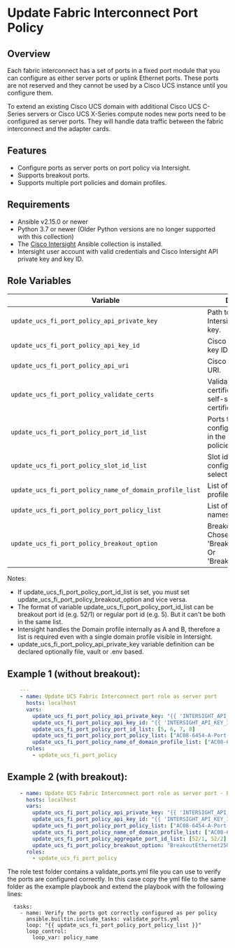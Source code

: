 # Update Fabric Interconnect Port Policy

## Overview

Each fabric interconnect has a set of ports in a fixed port module that you can configure as either server ports or uplink Ethernet ports. These ports are not reserved and they cannot be used by a Cisco UCS instance until you configure them. 

To extend an existing Cisco UCS domain with additional Cisco UCS C-Series servers or Cisco UCS X-Series compute nodes new ports need to be configured as server ports. They will handle data traffic between the fabric interconnect and the adapter cards.

## Features

- Configure ports as server ports on port policy via Intersight.
- Supports breakout ports.
- Supports multiple port policies and domain profiles.

## Requirements

* Ansible v2.15.0 or newer
* Python 3.7 or newer (Older Python versions are no longer supported with this collection)
* The [Cisco Intersight](https://docs.ansible.com/ansible/latest/collections/cisco/intersight/index.html) Ansible collection is installed.
* Intersight user account with valid credentials and Cisco Intersight API private key and key ID.

## Role Variables

| Variable                                                | Description                                                                             | Default                         |
|---------------------------------------------------------|-----------------------------------------------------------------------------------------|---------------------------------|
| `update_ucs_fi_port_policy_api_private_key`             | Path to Cisco Intersight API private key.                                               |                                 |
| `update_ucs_fi_port_policy_api_key_id`                  | Cisco Intersight API key ID.                                                            |                                 |
| `update_ucs_fi_port_policy_api_uri`                     | Cisco Intersight API URI.                                                               | <https://intersight.com/api/v1> |
| `update_ucs_fi_port_policy_validate_certs`              | Validate SSL certificates (*false* for self-signed certificates)                        | true                            |
| `update_ucs_fi_port_policy_port_id_list`                | Ports that will be configured as server in the selected policies.                       | **Required** (no default)       |
| `update_ucs_fi_port_policy_slot_id_list`                | Slot ids that will be configured in the selected policies.                              | [1]                             |
| `update_ucs_fi_port_policy_name_of_domain_profile_list` | List of UCS domain profiles names.                                                      | **Required** (no default)       |
| `update_ucs_fi_port_policy_port_policy_list`            | List of port policy names.                                                              | **Required** (no default)       |
| `update_ucs_fi_port_policy_breakout_option`             | Breakout option string. Chosen from: 'BreakoutEthernet10G' Or 'BreakoutEthernet25G'     |                                 |

Notes:
* If update_ucs_fi_port_policy_port_id_list is set, you must set update_ucs_fi_port_policy_breakout_option and vice versa.
* The format of variable update_ucs_fi_port_policy_port_id_list can be breakout port id (e.g. 52/1) or regular port id (e.g. 5). But it can't be both in the same list.
* Intersight handles the Domain profile internally as A and B, therefore a list is required even with a single domain profile visible in Intersight.
* update_ucs_fi_port_policy_api_private_key variable definition can be declared optionally file, vault or .env based.

## Example 1 (without breakout):

```yaml
    ---
    - name: Update UCS Fabric Interconnect port role as server port
      hosts: localhost
      vars:
        update_ucs_fi_port_policy_api_private_key: "{{ 'INTERSIGHT_API_PRIVATE_KEY'}}"
        update_ucs_fi_port_policy_api_key_id: "{{ 'INTERSIGHT_API_KEY_ID' }}"
        update_ucs_fi_port_policy_port_id_list: [5, 6, 7, 8]
        update_ucs_fi_port_policy_port_policy_list: ["AC08-6454-A-Port-Policy", "AC08-6454-B-Port-Policy"]
        update_ucs_fi_port_policy_name_of_domain_profile_list: ["AC08-6454-Domain-Profile-A", "AC08-6454-Domain-Profile-B"]
      roles:
        - update_ucs_fi_port_policy
```

## Example 2 (with breakout): 

```yaml
    - name: Update UCS Fabric Interconnect port role as server port - Breakout option
      hosts: localhost
      vars:
        update_ucs_fi_port_policy_api_private_key: "{{ 'INTERSIGHT_API_PRIVATE_KEY' }}"
        update_ucs_fi_port_policy_api_key_id: "{{ 'INTERSIGHT_API_KEY_ID' }}"
        update_ucs_fi_port_policy_port_policy_list: ["AC08-6454-A-Port-Policy", "AC08-6454-B-Port-Policy"]
        update_ucs_fi_port_policy_name_of_domain_profile_list: ["AC08-6454-Domain-Profile-A", "AC08-6454-Domain-Profile-B"]
        update_ucs_fi_port_policy_aggregate_port_id_list: [52/1, 52/2]
        update_ucs_fi_port_policy_breakout_option: "BreakoutEthernet25G"
      roles:
        - update_ucs_fi_port_policy    
```

The role test folder contains a validate_ports.yml file you can use to verify the ports are configured correctly. 
In this case copy the yml file to the same folder as the example playbook and extend the playbook with the following lines:

      tasks:
        - name: Verify the ports got correctly configured as per policy
          ansible.builtin.include_tasks: validate_ports.yml
          loop: "{{ update_ucs_fi_port_policy_port_policy_list }}"
          loop_control:
            loop_var: policy_name
